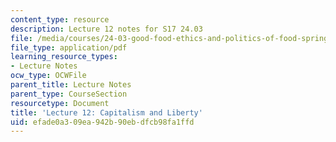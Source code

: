 ```yaml
---
content_type: resource
description: Lecture 12 notes for S17 24.03
file: /media/courses/24-03-good-food-ethics-and-politics-of-food-spring-2017/efade0a309ea942b90ebdfcb98fa1ffd_MIT24_03S17_lec12.pdf
file_type: application/pdf
learning_resource_types:
- Lecture Notes
ocw_type: OCWFile
parent_title: Lecture Notes
parent_type: CourseSection
resourcetype: Document
title: 'Lecture 12: Capitalism and Liberty'
uid: efade0a3-09ea-942b-90eb-dfcb98fa1ffd
---
```

